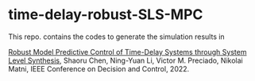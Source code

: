 # time-delay-robust-SLS-MPC

This repo. contains the codes to generate the simulation results in 

[Robust Model Predictive Control of Time-Delay Systems through System Level Synthesis](https://arxiv.org/abs/2209.11841), 
Shaoru Chen, Ning-Yuan Li, Victor M. Preciado, Nikolai Matni, 
IEEE Conference on Decision and Control, 2022.

